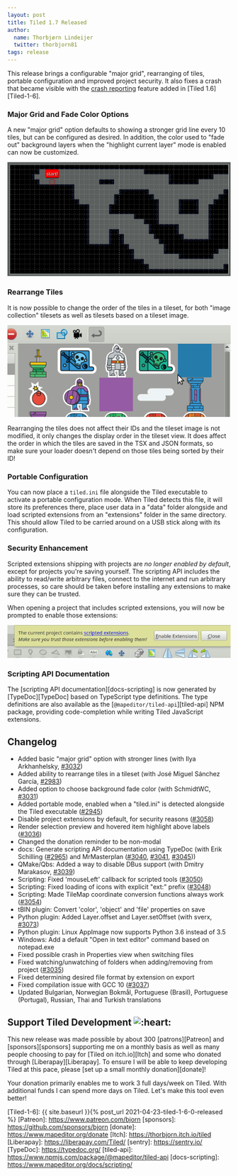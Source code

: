```yaml
---
layout: post
title: Tiled 1.7 Released
author:
  name: Thorbjørn Lindeijer
  twitter: thorbjorn81
tags: release
---
```


This release brings a configurable "major grid", rearranging of tiles, portable configuration and improved project security. It also fixes a crash that became visible with the [crash reporting](/crash-reporting) feature added in [Tiled 1.6][Tiled-1-6].

### Major Grid and Fade Color Options

A new "major grid" option defaults to showing a stronger grid line every 10 tiles, but can be configured as desired. In addition, the color used to "fade out" background layers when the "highlight current layer" mode is enabled can now be customized.

![Major Grid](/img/posts/2021-06-major-grid.png)

### Rearrange Tiles

It is now possible to change the order of the tiles in a tileset, for both "image collection" tilesets as well as tilesets based on a tileset image.

![Major Grid](/img/posts/2021-06-rearrange-tiles.gif)

Rearranging the tiles does not affect their IDs and the tileset image is not modified, it only changes the display order in the tileset view. It does affect the order in which the tiles are saved in the TSX and JSON formats, so make sure your loader doesn't depend on those tiles being sorted by their ID!

### Portable Configuration

You can now place a `tiled.ini` file alongside the Tiled executable to activate a portable configuration mode. When Tiled detects this file, it will store its preferences there, place user data in a "data" folder alongside and load scripted extensions from an "extensions" folder in the same directory. This should allow Tiled to be carried around on a USB stick along with its configuration.

### Security Enhancement

Scripted extensions shipping with projects are *no longer enabled by default*, except for projects you're saving yourself. The scripting API includes the ability to read/write arbitrary files, connect to the internet and run arbitrary processes, so care should be taken before installing any extensions to make sure they can be trusted.

When opening a project that includes scripted extensions, you will now be prompted to enable those extensions:

![Extensions Popup](/img/posts/2021-06-enable-extensions-popup.png)

### Scripting API Documentation

The [scripting API documentation][docs-scripting] is now generated by [TypeDoc][TypeDoc] based on TypeScript type definitions. The type definitions are also available as the [`@mapeditor/tiled-api`][tiled-api] NPM package, providing code-completion while writing Tiled JavaScript extensions.

## Changelog

* Added basic "major grid" option with stronger lines (with Ilya Arkhanhelsky, [#3032](https://github.com/mapeditor/tiled/pull/3032))
* Added ability to rearrange tiles in a tileset (with José Miguel Sánchez García, [#2983](https://github.com/mapeditor/tiled/pull/2983))
* Added option to choose background fade color (with SchmidtWC, [#3031](https://github.com/mapeditor/tiled/pull/3031))
* Added portable mode, enabled when a "tiled.ini" is detected alongside the Tiled executable ([#2945](https://github.com/mapeditor/tiled/issues/2945))
* Disable project extensions by default, for security reasons ([#3058](https://github.com/mapeditor/tiled/issues/3058))
* Render selection preview and hovered item highlight above labels ([#3036](https://github.com/mapeditor/tiled/issues/3036))
* Changed the donation reminder to be non-modal
* docs: Generate scripting API documentation using TypeDoc (with Erik Schilling ([#2965](https://github.com/mapeditor/tiled/pull/2965)) and MrMasterplan ([#3040](https://github.com/mapeditor/tiled/pull/3040), [#3041](https://github.com/mapeditor/tiled/pull/3041), [#3045](https://github.com/mapeditor/tiled/pull/3045)))
* QMake/Qbs: Added a way to disable DBus support (with Dmitry Marakasov, [#3039](https://github.com/mapeditor/tiled/pull/3039))
* Scripting: Fixed 'mouseLeft' callback for scripted tools ([#3050](https://github.com/mapeditor/tiled/issues/3050))
* Scripting: Fixed loading of icons with explicit "ext:" prefix ([#3048](https://github.com/mapeditor/tiled/issues/3048))
* Scripting: Made TileMap coordinate conversion functions always work ([#3054](https://github.com/mapeditor/tiled/issues/3054))
* tBIN plugin: Convert 'color', 'object' and 'file' properties on save
* Python plugin: Added Layer.offset and Layer.setOffset (with sverx, [#3073](https://github.com/mapeditor/tiled/pull/3073))
* Python plugin: Linux AppImage now supports Python 3.6 instead of 3.5
* Windows: Add a default "Open in text editor" command based on notepad.exe
* Fixed possible crash in Properties view when switching files
* Fixed watching/unwatching of folders when adding/removing from project ([#3035](https://github.com/mapeditor/tiled/issues/3035))
* Fixed determining desired file format by extension on export
* Fixed compilation issue with GCC 10 ([#3037](https://github.com/mapeditor/tiled/issues/3037))
* Updated Bulgarian, Norwegian Bokmål, Portuguese (Brasil), Portuguese (Portugal), Russian, Thai and Turkish translations

## Support Tiled Development <img src="/img/heart.png" style="width: 1em;" title=":heart:" class="emoji" alt=":heart:">

This new release was made possible by about 300 [patrons][Patreon] and
[sponsors][sponsors] supporting me on a monthly basis as well as many people
choosing to pay for [Tiled on itch.io][Itch] and some who donated through
[Liberapay][Liberapay]. To ensure I will be able to keep developing Tiled at
this pace, please [set up a small monthly donation][donate]!

Your donation primarily enables me to work 3 full days/week on Tiled. With
additional funds I can spend more days on Tiled. Let's make this tool even
better!

[Tiled-1-6]: {{ site.baseurl }}{% post_url 2021-04-23-tiled-1-6-0-released %}
[Patreon]: https://www.patreon.com/bjorn
[sponsors]: https://github.com/sponsors/bjorn
[donate]: https://www.mapeditor.org/donate
[Itch]: https://thorbjorn.itch.io/tiled
[Liberapay]: https://liberapay.com/Tiled/
[sentry]: https://sentry.io/
[TypeDoc]: https://typedoc.org/
[tiled-api]: https://www.npmjs.com/package/@mapeditor/tiled-api
[docs-scripting]: https://www.mapeditor.org/docs/scripting/
